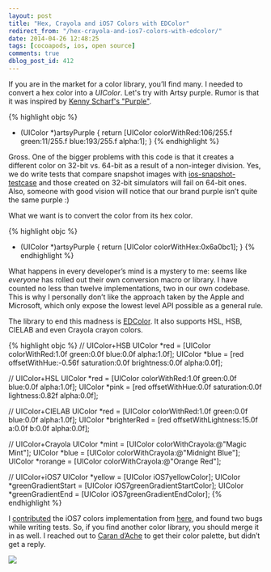 ```yaml
---
layout: post
title: "Hex, Crayola and iOS7 Colors with EDColor"
redirect_from: "/hex-crayola-and-ios7-colors-with-edcolor/"
date: 2014-04-26 12:48:25
tags: [cocoapods, ios, open source]
comments: true
dblog_post_id: 412
---
```

If you are in the market for a color library, you’ll find many. I needed to convert a hex color into a _UIColor_. Let's try with Artsy purple. Rumor is that it was inspired by [Kenny Scharf's "Purple"](https://artsy.net/artwork/kenny-scharf-purple).

{% highlight objc %}
+ (UIColor *)artsyPurple
{
    return [UIColor colorWithRed:106/255.f green:11/255.f blue:193/255.f alpha:1];
}
{% endhighlight %}

Gross. One of the bigger problems with this code is that it creates a different color on 32-bit vs. 64-bit as a result of a non-integer division. Yes, we do write tests that compare snapshot images with [ios-snapshot-testcase](https://github.com/facebook/ios-snapshot-test-case) and those created on 32-bit simulators will fail on 64-bit ones. Also, someone with good vision will notice that our brand purple isn’t quite the same purple :)

What we want is to convert the color from its hex color.

{% highlight objc %}
+ (UIColor *)artsyPurple
{
    return [UIColor colorWithHex:0x6a0bc1];
}
{% endhighlight %}

What happens in every developer’s mind is a mystery to me: seems like _everyone_ has rolled out their own conversion macro or library. I have counted no less than twelve implementations, two in our own codebase. This is why I personally don’t like the approach taken by the Apple and Microsoft, which only expose the lowest level API possible as a general rule.

The library to end this madness is [EDColor](https://github.com/thisandagain/color). It also supports HSL, HSB, CIELAB and even Crayola crayon colors.

{% highlight objc %}
// UIColor+HSB
UIColor *red = [UIColor colorWithRed:1.0f green:0.0f blue:0.0f alpha:1.0f];
UIColor *blue = [red offsetWithHue:-0.56f saturation:0.0f brightness:0.0f alpha:0.0f];

// UIColor+HSL
UIColor *red = [UIColor colorWithRed:1.0f green:0.0f blue:0.0f alpha:1.0f];
UIColor *pink = [red offsetWithHue:0.0f saturation:0.0f lightness:0.82f alpha:0.0f];

// UIColor+CIELAB
UIColor *red = [UIColor colorWithRed:1.0f green:0.0f blue:0.0f alpha:1.0f];
UIColor *brighterRed = [red offsetWithLightness:15.0f a:0.0f b:0.0f alpha:0.0f];

// UIColor+Crayola
UIColor *mint    = [UIColor colorWithCrayola:@"Magic Mint"];
UIColor *blue    = [UIColor colorWithCrayola:@"Midnight Blue"];
UIColor *rorange = [UIColor colorWithCrayola:@"Orange Red"];

// UIColor+iOS7
UIColor *yellow    = [UIColor iOS7yellowColor];
UIColor *greenGradientStart = [UIColor iOS7greenGradientStartColor];
UIColor *greenGradientEnd = [UIColor iOS7greenGradientEndColor];
{% endhighlight %}

I [contributed](https://github.com/thisandagain/color/pull/17) the iOS7 colors implementation from [here](https://github.com/mobilemagicdevelopers/UIColor-iOS7Colors), and found two bugs while writing tests. So, if you find another color library, you should merge it in as well. I reached out to [Caran d’Ache](http://www.carandache.com/) to get their color palette, but didn’t get a reply.

![](https://cloud.githubusercontent.com/assets/542335/2783933/2adda48c-cb34-11e3-831b-f134774f35d3.gif)
